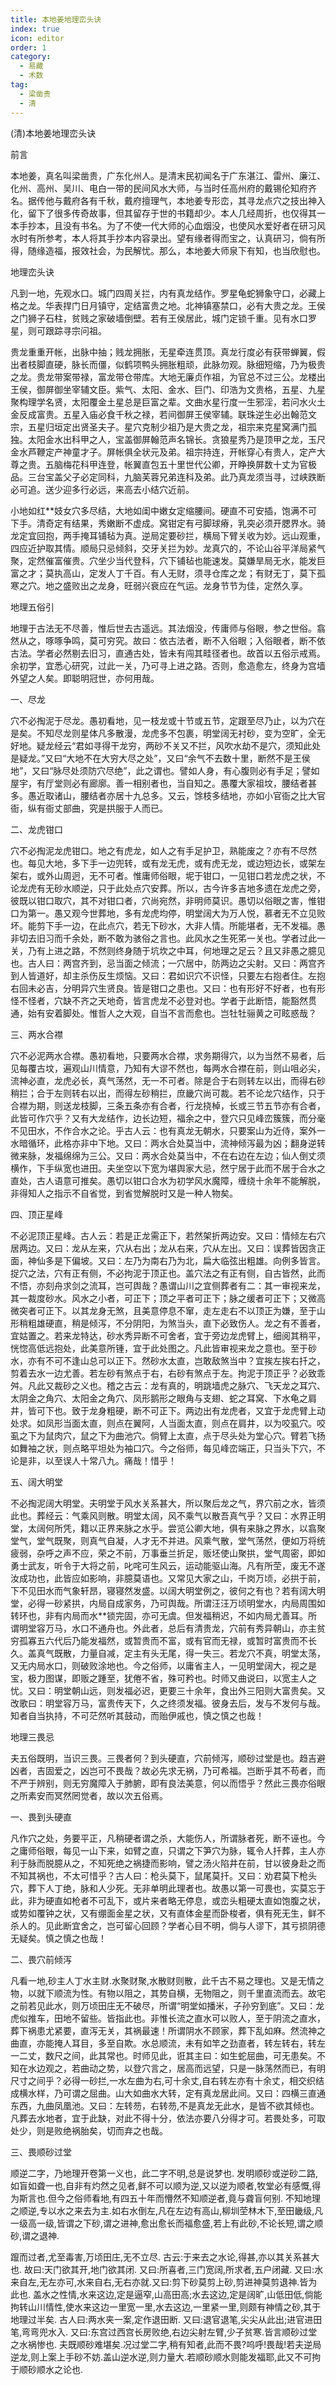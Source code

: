 ```yaml
---
title: 本地姜地理峦头诀
index: true
icon: editor
order: 1
category:
  - 易藏
  - 术数
tag:
  - 梁凿贵
  - 清
---
```


(清)本地姜地理峦头诀  

前言  

本地姜，真名叫梁凿贵，广东化州人。是清末民初闻名于广东湛江、雷州、廉江、化州、高州、吴川、电白一带的民间风水大师，与当时任高州府的戴锡伦知府齐名。据传他与戴府各有千秋，戴府擅理气，本地姜专形峦，其寻龙点穴之技出神入化，留下了很多传奇故事，但其留存于世的书籍却少。本人几经周折，也仅得其一本手抄本，且没有书名。为了不使一代大师的心血烟没，也使风水爱好者在研习风水时有所参考，本人将其手抄本内容录出。望有缘者得而宝之，认真研习，倘有所得，随缘造福，报效社会，为民解忧。那么，本地姜大师泉下有知，也当欣慰也。  

地理峦头诀  

凡到一地，先观水口。城门四周关拦，内有真龙结作。罗星龟蛇狮象守口，必藏上格之龙。华表捍门日月镇守，定结富贵之地。北神镇塞禁口，必有大贵之龙。王侯之门狮子石柱，贫贱之家破墙倒壁。若有王侯居此，城门定锁千重。见有水口罗星，则可跟踪寻宗问祖。  

贵龙重重开帐，出脉中抽；贱龙拥胀，无星牵连贯顶。真龙行度必有获带蝉翼，假出者枝脚直硬，脉长而僵，似鹤项鸭头拥胀粗顽，此脉勿观。脉细短缩，乃为极贵之龙。贵龙带案带禄，富龙带仓带库。大地无廉贞作祖，为官总不过三公。龙楼出王侯，御屏御坐宰辅文臣。紫气、太阳、金水、巨门、印浩为文贵格，五星、九星聚构理学名贤，太阳覆金土星总是巨富之辈。文曲水星行度一生邪淫，若问水火土金反成富贵。五星入庙必食千秋之禄，若间御屏王侯宰辅。联珠逆生必出翰范文宗，五星归垣定出贤圣夫子。星穴克制少祖乃是大贵之龙，祖宗来克星窝满门孤独。太阳金水出科甲之人，宝盖御屏翰范声名锦长。贪狼星秀乃是顶甲之龙，玉尺金水芦鞭定产神童才子。屏帐俱全状元及弟。祖宗持连，开帐穿心有贵人，定产大尊之贵。五脑梅花科甲连登，帐翼直包五十里世代公卿，开睁换屏数十丈为官极品。三台宝盖父子必定同科，九脑芙蓉兄弟连科及弟。此乃真龙须当寻，过峡跌断必可追。送少迎多行必远，来高去小结穴近前。  

小地如红**妓女穴多尽结，大地如闺中嫩女定缩腰间。硬直不可安插，饱满不可下手。清奇定有结果，秀嫩断不虚成。窝钳定有弓脚球瘠，乳突必须开腮界水。骑龙定宜回抱，两手掩耳铺毡为真。逆局定要砂拦，横局下臂关收为妙。远山观重，四应近护取其情。顺局只忌倾斜，交牙关拦为妙。龙真穴的，不论山谷平洋局紧气聚，定然催富催贵。穴坐少当代登科，穴下铺毡也能速发。莫嫌旱局无水，能发巨富之才；莫执高山，定发人丁千百。有人无财，须寻仓库之龙；有财无丁，莫下孤寒之穴。地之盛败出之龙身，旺弱兴衰应在气运。龙身节节为佳，定然久享。  

地理五俗引  

地理于古法无不尽善，惟后世去古遥远。其法烟没，传庸师与俗眼，参之世俗。翕然从之，啄啄争鸣，莫可穷究。故曰：依古法者，断不入俗眼；入俗眼者，断不依古法。学者必然剔去旧习，直通古处，皆未有闯其畦径者也。故首以五俗示戒焉。余初学，宜悉心研究，过此一关，乃可寻上进之路。否则，愈造愈左，终身为宫墙外望之人矣。即聪明冠世，亦何用哉。  

一、尽龙  

穴不必掏泥于尽龙。愚初看地，见一枝龙或十节或五节，定跟至尽乃止，以为穴在是矣。不知尽龙则星体凡多散漫，龙虎多不包裹，明堂阔无衬砂，变为空旷，全无好地。疑龙经云“君如寻得干龙穷，两砂不关又不拦，风吹水劫不是穴，须知此处是疑龙。”又曰“大地不在大穷大尽之处”，又曰“余气不去数十里，断然不是王侯地”，又曰“脉尽处须防穴尽绝”，此之谓也。譬如人身，有心腹则必有手足；譬如屋宇，有厅堂则必有廊廓。善一相别者也，当自知之。愚覆大家祖坟，腰结者甚多。愚近取诸山，腰结者亦居十九总多。又云，馀枝多结地，亦如小官衙之比大官衙，纵有衙丈部曲，究是拱服于人而已。  

二、龙虎钳口  

穴不必掏泥龙虎钳口。地之有虎龙，如人之有手足护卫，熟能废之？亦有不尽然也。每见大地，多下手一边兜转，或有龙无虎，或有虎无龙，或边短边长，或架左架右，或外山周迥，无不可者。惟庸师俗眼，坭于钳口，一见钳口若龙虎之状，不论龙虎有无砂水顺逆，只于此处点穴安葬。所以，古今许多吉地多遗在龙虎之旁，彼既以钳口取穴，其不对钳口者，穴尚宛然，非明师莫识。愚切以俗眼之害，惟钳口为第一。愚又观今世葬地，多有龙虎均停，明堂阔大为万人悦，慕者无不立见败坏。能剪下手一边，在此点穴，若无下砂水，大非人情。所能堪者，无不发福。愚非切去旧习而千余处，断不敢为骇俗之言也。此风水之生死笫一关也。学者过此一关，乃有上进之路，不然则终身随于坑坎之中耳，何地理之足云？且又非愚之臆见也。古人曰：两宫齐到，忌当面之倾流；一穴居中，防两边之尖射。又曰：两宫齐到人皆道好，却主杀伤反生烦恼。又曰：君如识穴不识怪，只要左右抱者住。左抱右回未必吉，分明异穴生贤良。皆是钳口之患也。又曰：也有形好不好者，也有形怪不怪者，穴缺不齐之天地奇，皆言虎龙不必登对也。学者于此断悟，能豁然贯通，始有安着脚处。惟哲人之大观，自当不言而愈也。岂牡牡骊黄之可眩惑哉？  

三、两水合襟  

穴不必泥两水合襟。愚初看地，只要两水合襟，求务期得穴，以为当然不易者，后见每覆古坟，遍观山川情意，乃知有大谬不然也，每两水合襟在前，则山咀必尖，流神必直，龙虎必长，真气荡然，无一不可者。除是合于右则转左以出，而得右砂稍拦；合于左则转右以出，而得左砂稍拦，庶畿穴尚可裁。若不论龙穴结作，只于合襟为期，则送龙枝脚，三条五条亦有合者，行龙挠棹，长或三节五节亦有合者，此皆可作穴乎？又有大龙结作，边长边短，福余之中，登穴只见峰峦簇簇，而分毫不见田水，不作合水之论。乎古人云：也有真龙无朝水，只要案山为近侍，案外一水暗循环，此格亦非中下地。又曰：两水合处莫当中，流神倾泻最为凶；翻身逆转微来脉，发福绵绵为三公。又曰：两水合处莫当中，不在右边在左边；仙人倒丈须横作，下手纵宽也进田。夫坐空以下宽为堪舆家大忌，然宁居于此而不居于合水之直处，古人语意可推矣。愚切以钳口合水为初学风水魔障，缠绕十余年不能解脱，非得知人之指示不自省觉，到省觉解脱时又是一种人物矣。  

四、顶正星峰  

不必泥顶正星峰。古人云：若是正龙需正下，若然架折两边安。又曰：情倾左右穴居两边。又曰：龙从左来，穴从右出；龙从右来，穴从左出。又曰：误葬皆因贪正面，神仙多是下偏坡。又曰：左乃为南右乃为北，扁大临弦出粗雄。向例多皆言。捉穴之法，穴有正有侧，不必拘泥于顶正也。盖穴法之有正有侧，自古皆然，此而不悟，亦刻舟求剑之流耳，岂可舆哉？愚谓山川之宜侧葬者有二：其一审视来龙，其一裁度砂水。风水之小者，可正下；顶之平者可正下；脉之缓者可正下；又微高微突者可正下。以其龙身无煞，且美意停息不窜，走左走右不以顶正为嫌，至于山形稍粗雄硬直，稍是倾泻，不分阴阳，为煞当头，直下必致伤人。龙之有不善者，宜姑置之。若来龙特达，砂水秀异断不可舍者，宜于旁边龙虎臂上，细阅其稍平，恍惚高低远抱处，此美意所锺，宜于此处图之。凡此皆审视来龙之意也。至于砂水，亦有不可不逢山总可以正下。然砂水太直，岂敢敌煞当中？宜挨左挨右扦之，剪着去水一边尤善。若左砂有煞点于右，右砂有煞点于左。拘泥于顶正乎？必致乖舛。凡此又裁砂之义也。稽之古云：龙有真的，明跳墙虎之脉穴、飞天龙之耳穴、太阴金之角穴、太阳金之角穴、凤形鹅形之眼角与支翅、蛇之耳窝、下水龟之肩井，皆可下也。致于龙身粗硬，断不可正下。两边出有龙虎者，又宜于龙虎臂上动处求。如凤形当面太直，则点在翼阿，人当面太直，则点在肩井，以为咬虱穴。咬虱之下为鼠肉穴，鼠之下为曲池穴。倘臂上太直，点于尽头处为堂心穴。臂若飞扬如舞袖之状，则点略平坦处为袖口穴。今之俗师，每见峰峦端正，只当头下穴，不论是非，以至误人十常八九。痛哉！惜乎！  

五、阔大明堂  

不必掏泥阔大明堂。夫明堂于风水关系甚大，所以聚后龙之气，界穴前之水，皆须此也。葬经云：气乘风则散。明堂太阔，风不乘气以散吾真气乎？又曰：水界正明堂，太阔何所凭，籍以正界来脉之水乎。尝览公卿大地，俱有来脉之界水，以翕聚堂气，堂气既聚，则真气自凝，人才无不并进。风乘气散，堂气荡然，便如万将统疲弱，杂呼之声不应，荣之不前，万事垂兰折足，贩坯使山聚拱，堂气周密，即如勇士武友，听令于大将之前，叱咤可生风云，运动能驱山海。凡有所茔，废无不遂汝成功也，此皆应如影响，非臆莫语也。又常见大家之山，千岗万顷，必拱于前，下不见田水而气象轩昂，寝寝然发盛。以阔大明堂例之，彼何之有也？若有阔大明堂，必得一砂紧拱，内局自成家务，乃可舆哉。所谓汪汪万顷明堂水，内局周围如转环也，非有内局而水**锁完固，亦可无虞。但发福稍迟，不如内局尤善耳。所谓明堂容万马，水口不通舟也。外此者，总后有清贵龙，穴前有秀异朝山，亦主贫穷孤寡五六代后乃能发福然，或暂贵而不富，或有官而无禄，或暂时富贵而不长久。盖真气既散，力量自减，定主有头无尾，得一失三。若龙穴不真，明堂太荡，又无内局水口，则破败涂地也。今之俗师，以庸省主人，一见明堂阔大，视之是宝，极力图谋，即贩之踵至，犹倦不省，殊可矜也。时师又曲说曰，以宽主人之忧。又曰：明堂朝山远，则发福必迟，更要三十余年，食出外三阳则大富贵矣。又改歌曰：明堂容万马，富贵传天下，久之终须发福。彼身去后，发与不发何与哉。知者自当执持，不可茫然听其鼓动，而贻伊戚也，慎之慎之也哉！  

地理三畏忌  

夫五俗既明，当识三畏。三畏者何？到头硬直，穴前倾泻，顺砂过堂是也。趋吉避凶者，吉固爱之，凶岂可不畏哉？故必先求无祸，乃可希福。岂断乎其不苟者，而不严于辨别，则无穷魔障入于肺腑，即有良法美意，何以而悟乎？然此三畏亦俗眼之所素安而冥然罔觉者，故以次五俗焉。  

一、畏到头硬直  

凡作穴之处，务要平正，凡稍硬者谓之杀，大能伤人，所谓脉者死，断不诬也。今之庸师俗眼，每见一山下来，如臂之直，只谓之下笋穴为脉，辄令人扦葬，主人亦利于脉而脱臆从之，不知死绝之祸捷而影响，譬之汤火陷井在前，甘以彼身赴之而不知其祸也，不太可惜乎？古人曰：枪头莫下，鼠尾莫扦。又曰：劝君莫下枪头穴，葬下人丁绝，脉和人少死。无非单明此理者也。故愚以第一可畏也，实莫忘于此，非为硬直如枪者不可乱下，或片来者略无停息，或峦头粗硬太直如饱腹之状，或势如覆钟之状，又有绷面金星之状，又有直体金星而卧梭者，俱有死无生，鲜不杀人的。见此断宜舍之，岂可留心回顾？学者心目不明，倘与人谬下，其亏损阴德无疑矣。慎之慎之也哉！  

二、畏穴前倾泻  

凡看一地,砂主人丁水主财.水聚财聚,水散财则散，此千古不易之理也。又是无情之物，以就下顺流为性。有物以阻之，其势自横，无物阻之，则千里直流而去。故宅之前若见此水，则万顷田庄无不破尽，所谓“明堂如播米，子孙穷到底”。又曰：龙虎似推车，田地不留些。皆指此也。非惟长流之直水可以败人，至于阴流之直水，葬下祸患尤紧要，直泻无关，其祸最速！所谓阴水不顾家，葬下乱如麻。然流神之曲直，亦能掩人耳目，多至自欺。水总顺流，未有如竿之劲直者，转左转右，转左一二丈，数尺之间，此其常也。时师见此，诳其主曰：如生蛇屈曲，可无患矣。不知在水边观之，若曲动之势，以登穴言之，居高而远望，只是一脉荡然而已，有明尺寸之间乎？必得一砂拦,一水左曲为右,可十余丈,自右转左亦有十余丈，相交织结成横水样，乃可谓之屈曲。山大如曲水大转，定有真龙居此间。又曰：四横三直通东西，九曲凤凰池。又曰：左转芴，右转芴,不是真龙无此水，是皆不欲其倾也。凡葬去水地者，宜于此缺，对此不得十分，依法亦要八分得才可。若畏处多，可取处少，则是败绝祸胎矣，切而弃之也哉。  

三、畏顺砂过堂  

顺逆二字，乃地理开卷第一义也，此二字不明,总是说梦也. 发明顺砂或逆砂二路,如盲如聋一也,自非有灼然之见者,鲜不可以顺为逆,又以逆为顺者,牧堂必有感慨,得为斯言也.但今之俗师看地,有四五十年而懵然不知顺逆者,竟与聋盲何别. 不知地理之顺逆,专以水之来去为主.如右水倒左,凡在左边有高山,柳圳茔林木下,至田畿级,凡一级高一级,皆谓之下砂,谓之进神,愈出愈长而福愈盛,若上有此砂,不论长短,谓之顺砂,谓之退神.  

躥而过者,尤至毒害,万顷田庄,无不立尽. 古云:于来去之水论,得甚,亦以其关系甚大也. 故曰:天门欲其开,地门欲其闭. 又曰:所喜者,三门宽阔,所求者,五户闭藏. 又曰:水来自左,无左亦可,水来自右,无右亦就.又曰:剪下砂莫剪上砂,剪进神莫剪退神.皆为此也. 盖水之性情,水来这边,定是逼窄,山高田高;水去这边,定是阔旷,山低田低,倘能拘转山川情性,使水来这边一里宽一里,水去这边,一里紧一里,则颇有神情之砂,其于地理过半矣. 古人曰:两水夹一案,定作退田断. 又曰:退官退笔,尖尖从此出;进官进田笔,弯弯兜水入. 又曰:东宫过西宫长房败绝,右边尖射左臂,少子贫寒.皆言顺砂过堂之水祸惨也. 夫既顺砂难堪矣.况过堂二字,稍有知者,此而不畏?呜呼!畏哉!若夫逆局逆龙,则上案上手砂不妨.盖山逆水逆,则力量大.若顺砂顺水则能发福耶,此又不可拘于顺砂顺水之论也.  
